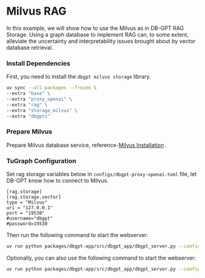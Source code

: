 # Milvus RAG


In this example, we will show how to use the Milvus as in DB-GPT RAG Storage. Using a graph database to implement RAG can, to some extent, alleviate the uncertainty and interpretability issues brought about by vector database retrieval.


### Install Dependencies

First, you need to install the `dbgpt milvus storage` library.

```bash
uv sync --all-packages --frozen \
--extra "base" \
--extra "proxy_openai" \
--extra "rag" \
--extra "storage_milvus" \
--extra "dbgpts"
````

### Prepare Milvus

Prepare Milvus database service, reference-[Milvus Installation](https://milvus.io/docs/install_standalone-docker-compose.md) .


### TuGraph Configuration

Set rag storage variables below in `configs/dbgpt-proxy-openai.toml` file, let DB-GPT know how to connect to Milvus.

```
[rag.storage]
[rag.storage.vector]
type = "Milvus"
uri = "127.0.0.1"
port = "19530"
#username="dbgpt"
#password=19530
```

Then run the following command to start the webserver:
```bash
uv run python packages/dbgpt-app/src/dbgpt_app/dbgpt_server.py --config configs/dbgpt-proxy-openai.toml
```

Optionally, you can also use the following command to start the webserver:
```bash
uv run python packages/dbgpt-app/src/dbgpt_app/dbgpt_server.py --config configs/dbgpt-proxy-openai.toml
```